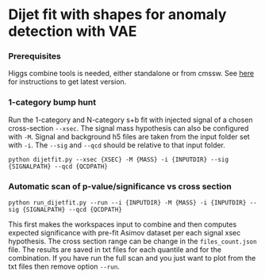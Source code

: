 # Dijet fit with shapes for anomaly detection with VAE

### Prerequisites

Higgs combine tools is needed, either standalone or from cmssw. See [here](http://cms-analysis.github.io/HiggsAnalysis-CombinedLimit/) for instructions to get latest version.

### 1-category bump hunt

Run the 1-category and N-category s+b fit with injected signal of a chosen cross-section `--xsec`. The signal mass hypothesis can also be configured with `-M`. Signal and background
h5 files are taken from the input folder set with `-i`. The `--sig` and `--qcd` should be relative to that input folder.

```
python dijetfit.py --xsec {XSEC} -M {MASS} -i {INPUTDIR} --sig {SIGNALPATH} --qcd {QCDPATH}
```

### Automatic scan of p-value/significance vs cross section

```
python run_dijetfit.py --run --i {INPUTDIR} -M {MASS} -i {INPUTDIR} --sig {SIGNALPATH} --qcd {QCDPATH}
```

This first makes the workspaces input to combine and then computes expected significance with pre-fit Asimov dataset per each signal xsec hypothesis.
The cross section range can be change in the `files_count.json` file. The results are saved in txt files for each quantile and for the combination. If you have run the full scan and you just
want to plot from the txt files then remove option `--run`.
